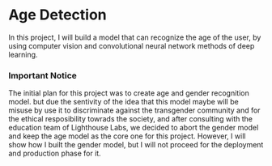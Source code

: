 # Age Detection

In this project, I will build a model that can recognize the age of the user, by using computer vision and convolutional neural network methods of deep learning.

### Important Notice

The initial plan for this project was to create age and gender recognition model. but due the sentivity of the idea that this model maybe will be misuse by use it to discriminate against the transgender community and for the ethical resposibility towrads the society, and after consulting with the education team of Lighthouse Labs, we decided to abort the gender model and keep the age model as the core one for this project. However, I will show how I built the gender model, but I will not proceed for the deployment and production phase for it.
